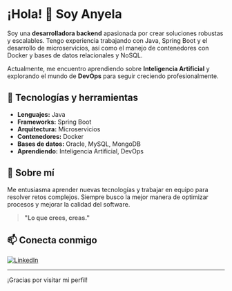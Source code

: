 # ¡Hola! 👋 Soy Anyela

Soy una **desarrolladora backend** apasionada por crear soluciones robustas y escalables. Tengo experiencia trabajando con Java, Spring Boot y el desarrollo de microservicios, así como el manejo de contenedores con Docker y bases de datos relacionales y NoSQL.

Actualmente, me encuentro aprendiendo sobre **Inteligencia Artificial** y explorando el mundo de **DevOps** para seguir creciendo profesionalmente.

## 🚀 Tecnologías y herramientas

- **Lenguajes:** Java
- **Frameworks:** Spring Boot
- **Arquitectura:** Microservicios
- **Contenedores:** Docker
- **Bases de datos:** Oracle, MySQL, MongoDB
- **Aprendiendo:** Inteligencia Artificial, DevOps

## 🌱 Sobre mí

Me entusiasma aprender nuevas tecnologías y trabajar en equipo para resolver retos complejos. Siempre busco la mejor manera de optimizar procesos y mejorar la calidad del software.

> **"Lo que crees, creas."**

## 📫 Conecta conmigo

[![LinkedIn](https://img.shields.io/badge/LinkedIn-blue?logo=linkedin&style=for-the-badge)](https://www.linkedin.com/in/aherrerag/)

---

¡Gracias por visitar mi perfil!

